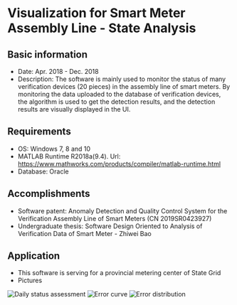 # Visualization for Smart Meter Assembly Line - State Analysis

## Basic information

- Date: Apr. 2018 - Dec. 2018
- Description: The software is mainly used to monitor the status of many verification devices (20 pieces) in the assembly line of smart meters. By monitoring the data uploaded to the database of verification devices, the algorithm is used to get the detection results, and the detection results are visually displayed in the UI.

## Requirements

- OS: Windows 7, 8 and 10
- MATLAB Runtime R2018a(9.4). Url: https://www.mathworks.com/products/compiler/matlab-runtime.html 
- Database: Oracle

## Accomplishments

- Software patent: Anomaly Detection and Quality Control System for the Verification Assembly Line of Smart Meters (CN 2019SR0423927)
- Undergraduate thesis: Software Design Oriented to Analysis of Verification Data of Smart Meter - Zhiwei Bao 

## Application

- This software is serving for a provincial metering center of State Grid
- Pictures

![Daily status assessment](https://github.com/ZhiweiBao/visualization-smart-meter-state-analysis/blob/main/img/daily%20status%20assessment.png)
![Error curve](https://github.com/ZhiweiBao/visualization-smart-meter-state-analysis/blob/main/img/error%20curve.png)
![Error distribution](https://github.com/ZhiweiBao/visualization-smart-meter-state-analysis/blob/main/img/error%20distribution.png)
